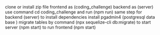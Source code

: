 clone or install zip file
frontend as (coding_challenge)
backend as (server)
use command cd coding_challenge and run (npm run)
same step for backend (server) to install dependencies
install pgadmin4 (postgresql data base )
migrate tables by command (npx sequelize-cli db:migrate)
to start server (npm start)
to run frontend (npm start)
